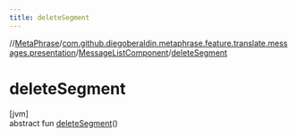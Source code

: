 ```yaml
---
title: deleteSegment
---
```

//[MetaPhrase](../../../index.html)/[com.github.diegoberaldin.metaphrase.feature.translate.messages.presentation](../index.html)/[MessageListComponent](index.html)/[deleteSegment](delete-segment.html)



# deleteSegment



[jvm]\
abstract fun [deleteSegment](delete-segment.html)()




